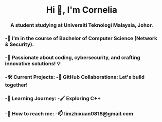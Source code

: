 
<h1 align="center">Hi 👋, I'm Cornelia</h1>
<h3 align="center">A student studying at Universiti Teknologi Malaysia, Johor.</h3>


<h3 align="left">-🌱 I’m in the course of Bachelor of Computer Science (Network & Security).
<h3 align="left">-🚀 Passionate about coding, cybersecurity, and crafting innovative solutions! 💡
<h3 align="left">-🛠️ Current Projects: -👯 GitHub Collaborations: Let's build together!
<h3 align="left">-🌱 Learning Journey: -🖌️ Exploring C++
<h3 align="left">-💬 How to reach me: -📫  limzhixuan0818@gmail.com</h3>
<p align="left">
</p>



